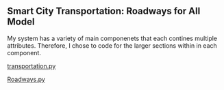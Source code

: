 ## Smart City Transportation: Roadways for All Model

My system has a variety of main componenets that each contines multiple attributes. Therefore, I chose to code for the larger sections within in each component.


[transportation.py](../code/Transportation.py)

[Roadways.py](../code/Transportation/Roadways.py)
